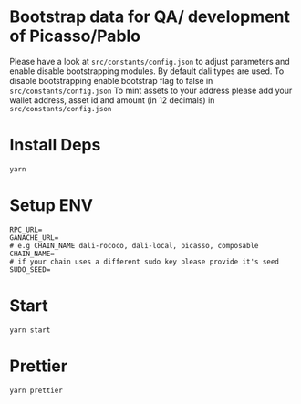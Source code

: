# Bootstrap data for QA/ development of Picasso/Pablo
Please have a look at ```src/constants/config.json``` to adjust parameters and enable disable bootstrapping modules. By default dali types are used.
To disable bootstrapping enable bootstrap<module> flag to false in ```src/constants/config.json```
To mint assets to your address please add your wallet address, asset id and amount (in 12 decimals) in ```src/constants/config.json```
# Install Deps

```
yarn
```

# Setup ENV

```
RPC_URL=
GANACHE_URL=
# e.g CHAIN_NAME dali-rococo, dali-local, picasso, composable
CHAIN_NAME=
# if your chain uses a different sudo key please provide it's seed
SUDO_SEED=
```

# Start

```
yarn start
```
# Prettier
```
yarn prettier
```
